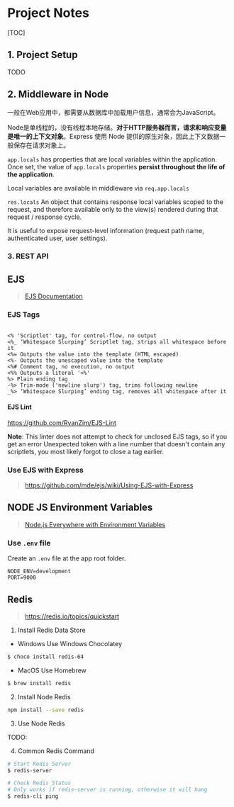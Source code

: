 # Project Notes

[TOC]



## 1. Project Setup

TODO



## 2. Middleware in Node

一般在Web应用中，都需要从数据库中加载用户信息，通常会为JavaScript。

Node是单线程的，没有线程本地存储。**对于HTTP服务器而言，请求和响应变量是唯一的上下文对象**。Express 使用 Node 提供的原生对象，因此上下文数据一般保存在请求对象上。

`app.locals` has properties that are local variables within the application. Once set, the value of `app.locals` properties **persist throughout the life of the application**.

Local variables are available in middleware via `req.app.locals`

`res.locals` An object that contains response local variables scoped to the request, and therefore available only to the view(s) rendered during that request / response cycle.

It is useful to expose request-level information (request path name, authenticated user, user settings).



### 3. REST API





## EJS

> [EJS Documentation](https://ejs.co/#docs)

### EJS Tags

```ejs

<% 'Scriptlet' tag, for control-flow, no output
<%_ ‘Whitespace Slurping’ Scriptlet tag, strips all whitespace before it
<%= Outputs the value into the template (HTML escaped)
<%- Outputs the unescaped value into the template
<%# Comment tag, no execution, no output
<%% Outputs a literal '<%'
%> Plain ending tag
-%> Trim-mode ('newline slurp') tag, trims following newline
_%> ‘Whitespace Slurping’ ending tag, removes all whitespace after it

```

#### EJS Lint
https://github.com/RyanZim/EJS-Lint

**Note**: This linter does not attempt to check for unclosed EJS tags, so if you get an error Unexpected token with a line number that doesn't contain any scriptlets, you most likely forgot to close a tag earlier.

### Use EJS with Express

> https://github.com/mde/ejs/wiki/Using-EJS-with-Express



## NODE JS Environment Variables

> [Node.js Everywhere with Environment Variables](https://medium.com/the-node-js-collection/making-your-node-js-work-everywhere-with-environment-variables-2da8cdf6e786)

### Use `.env` file

Create an `.env` file at the app root folder.

```
NODE_ENV=development
PORT=9000
```





## Redis

> https://redis.io/topics/quickstart

1. Install Redis Data Store

-   Windows
    Use Windows Chocolatey

```sh
$ choco install redis-64
```

-   MacOS
    Use Homebrew

```sh
$ brew install redis
```

2. Install Node Redis

```sh
npm install --save redis
```

3. Use Node Redis

TODO:

4. Common Redis Command
```sh
# Start Redis Server
$ redis-server

# Check Redis Status
# Only works if redis-server is running, otherwise it will hang
$ redis-cli ping
```

